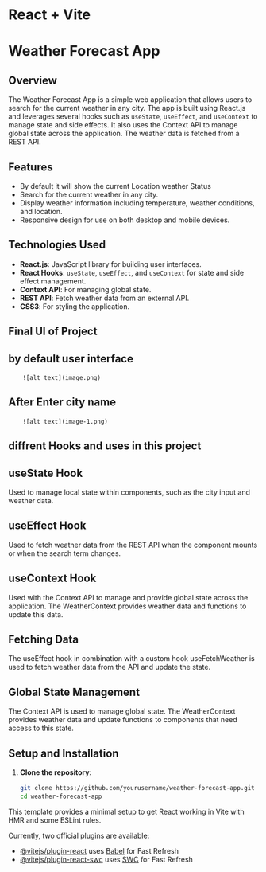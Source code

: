 # React + Vite

# Weather Forecast App

## Overview
The Weather Forecast App is a simple web application that allows users to search for the current weather in any city. The app is built using React.js and leverages several hooks such as `useState`, `useEffect`, and `useContext` to manage state and side effects. It also uses the Context API to manage global state across the application. The weather data is fetched from a REST API.

## Features
- By default it will show the current Location weather Status
- Search for the current weather in any city.
- Display weather information including temperature, weather conditions, and location.
- Responsive design for use on both desktop and mobile devices.

## Technologies Used
- **React.js**: JavaScript library for building user interfaces.
- **React Hooks**: `useState`, `useEffect`, and `useContext` for state and side effect management.
- **Context API**: For managing global state.
- **REST API**: Fetch weather data from an external API.
- **CSS3**: For styling the application.

## Final UI of Project
   ## by default user interface
        ![alt text](image.png)
   ## After Enter city name
        ![alt text](image-1.png)


## diffrent Hooks and uses in this project

## useState Hook
Used to manage local state within components, such as the city input and weather data.

## useEffect Hook
Used to fetch weather data from the REST API when the component mounts or when the search term changes.

## useContext Hook
Used with the Context API to manage and provide global state across the application. The WeatherContext provides weather data and functions to update this data.

## Fetching Data
The useEffect hook in combination with a custom hook useFetchWeather is used to fetch weather data from the API and update the state.

## Global State Management
The Context API is used to manage global state. The WeatherContext provides weather data and update functions to components that need access to this state.

## Setup and Installation
1. **Clone the repository**:
   ```bash
   git clone https://github.com/yourusername/weather-forecast-app.git
   cd weather-forecast-app


This template provides a minimal setup to get React working in Vite with HMR and some ESLint rules.

Currently, two official plugins are available:

- [@vitejs/plugin-react](https://github.com/vitejs/vite-plugin-react/blob/main/packages/plugin-react/README.md) uses [Babel](https://babeljs.io/) for Fast Refresh
- [@vitejs/plugin-react-swc](https://github.com/vitejs/vite-plugin-react-swc) uses [SWC](https://swc.rs/) for Fast Refresh
